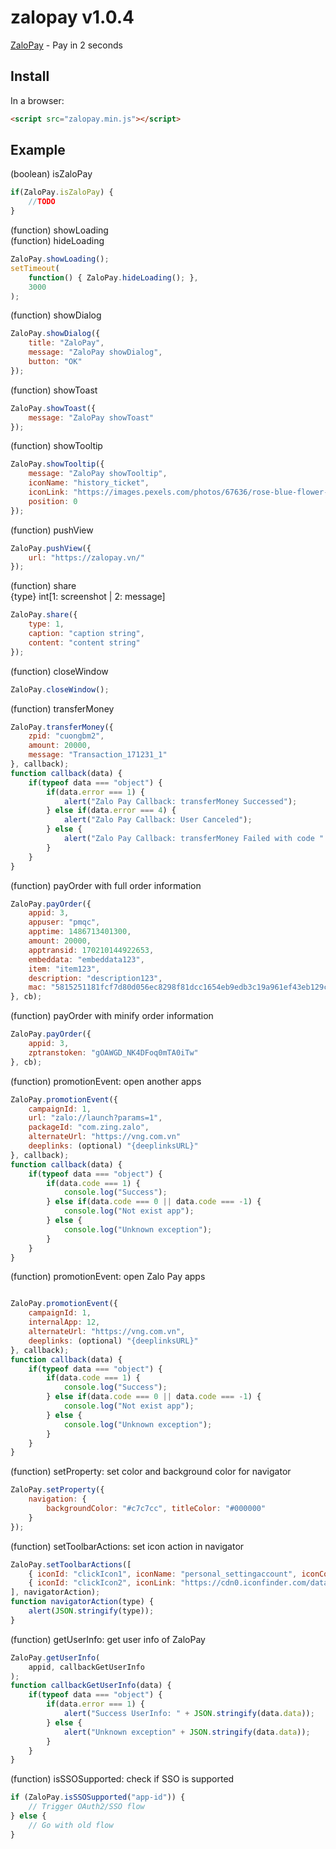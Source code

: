 # zalopay v1.0.4

[ZaloPay](https://zalopay.vn) - Pay in 2 seconds

## Install

In a browser:
```html
<script src="zalopay.min.js"></script>
```

## Example

(boolean) isZaloPay
```js
if(ZaloPay.isZaloPay) {
    //TODO
}
```

(function) showLoading<br />
(function) hideLoading
```js
ZaloPay.showLoading();
setTimeout(
    function() { ZaloPay.hideLoading(); },
    3000
);
```

(function) showDialog
```js
ZaloPay.showDialog({
    title: "ZaloPay",
    message: "ZaloPay showDialog",
    button: "OK"
});
```

(function) showToast
```js
ZaloPay.showToast({
    message: "ZaloPay showToast"
});
```

(function) showTooltip
```js
ZaloPay.showTooltip({
    message: "ZaloPay showTooltip",
    iconName: "history_ticket",
    iconLink: "https://images.pexels.com/photos/67636/rose-blue-flower-rose-blooms-67636.jpeg",
    position: 0
});
```

(function) pushView
```js
ZaloPay.pushView({
    url: "https://zalopay.vn/"
});
```

(function) share<br />
{type} int[1: screenshot | 2: message]
```js
ZaloPay.share({
    type: 1,
    caption: "caption string",
    content: "content string"
});
```

(function) closeWindow
```js
ZaloPay.closeWindow();
```

(function) transferMoney
```js
ZaloPay.transferMoney({
    zpid: "cuongbm2",
    amount: 20000,
    message: "Transaction_171231_1"
}, callback);
function callback(data) {
    if(typeof data === "object") {
        if(data.error === 1) {
            alert("Zalo Pay Callback: transferMoney Successed");
        } else if(data.error === 4) {
            alert("Zalo Pay Callback: User Canceled");
        } else {
            alert("Zalo Pay Callback: transferMoney Failed with code " + data.errorCode);
        }
    }
}
```

(function) payOrder with full order information
```js
ZaloPay.payOrder({
    appid: 3,
    appuser: "pmqc",
    apptime: 1486713401300,
    amount: 20000,
    apptransid: 170210144922653,
    embeddata: "embeddata123",
    item: "item123",
    description: "description123",
    mac: "5815251181fcf7d80d056ec8298f81dcc1654eb9edb3c19a961ef43eb129c307"
}, cb);
```

(function) payOrder with minify order information
```js
ZaloPay.payOrder({
    appid: 3,
    zptranstoken: "gOAWGD_NK4DFoq0mTA0iTw"
}, cb);
```

(function) promotionEvent: open another apps
```js
ZaloPay.promotionEvent({
    campaignId: 1,
    url: "zalo://launch?params=1",
    packageId: "com.zing.zalo",
    alternateUrl: "https://vng.com.vn"
    deeplinks: (optional) "{deeplinksURL}"
}, callback);
function callback(data) {
    if(typeof data === "object") {
        if(data.code === 1) {
            console.log("Success");
        } else if(data.code === 0 || data.code === -1) {
            console.log("Not exist app");
        } else {
            console.log("Unknown exception");
        }
    }
}
```

(function) promotionEvent: open Zalo Pay apps
```js

ZaloPay.promotionEvent({
    campaignId: 1,
    internalApp: 12,
    alternateUrl: "https://vng.com.vn",
    deeplinks: (optional) "{deeplinksURL}"
}, callback);
function callback(data) {
    if(typeof data === "object") {
        if(data.code === 1) {
            console.log("Success");
        } else if(data.code === 0 || data.code === -1) {
            console.log("Not exist app");
        } else {
            console.log("Unknown exception");
        }
    }
}
```

(function) setProperty: set color and background color for navigator
```js
ZaloPay.setProperty({
    navigation: {
        backgroundColor: "#c7c7cc", titleColor: "#000000"
    }
});
```

(function) setToolbarActions: set icon action in navigator
```js
ZaloPay.setToolbarActions([
    { iconId: "clickIcon1", iconName: "personal_settingaccount", iconColor: "#000000" },
    { iconId: "clickIcon2", iconLink: "https://cdn0.iconfinder.com/data/icons/entypo/92/button2-48.png" }
], navigatorAction);
function navigatorAction(type) {
    alert(JSON.stringify(type));
}
```

(function) getUserInfo: get user info of ZaloPay
```js
ZaloPay.getUserInfo(
    appid, callbackGetUserInfo
);
function callbackGetUserInfo(data) {
    if(typeof data === "object") {
        if(data.error === 1) {
            alert("Success UserInfo: " + JSON.stringify(data.data));
        } else {
            alert("Unknown exception" + JSON.stringify(data.data));
        }
    }
}
```

(function) isSSOSupported: check if SSO is supported

```javascript
if (ZaloPay.isSSOSupported("app-id")) {
    // Trigger OAuth2/SSO flow
} else {
    // Go with old flow
}
```